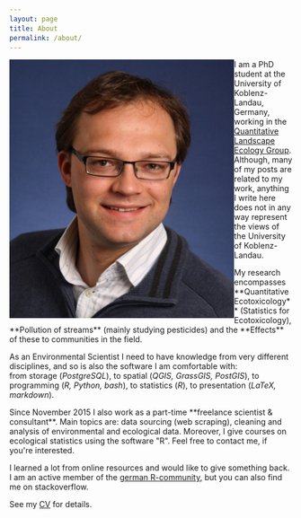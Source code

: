 ```yaml
---
layout: page
title: About
permalink: /about/
---
```


<div class="row">
  <div class="col-xs-3">
    <div class="container">
      <div class='sidebar'>
	<img style="float: left" width="400" src="/images/me.jpg" style="padding:20px;">
	</div>
    </div>
  </div>
  <div class="col-xs-9">
 <p>
I am a PhD student at the University of Koblenz-Landau, Germany, working in the <a href="https://www.uni-koblenz-landau.de/en/campus-landau/faculty7/environmental-sciences/landscape-ecology?set_language=en" target="_blank">Quantitative Landscape Ecology Group</a>. 
Although, many of my posts are related to my work, anything I write here does not in any way represent the views of the University of Koblenz-Landau.
 </p>
  </div>
</div>

<p markdown = "1">
My research encompasses **Quantitative Ecotoxicology** (Statistics for Ecotoxicology), **Pollution of streams** (mainly studying pesticides) and the **Effects** of these to communities in the field. 

As an Environmental Scientist I need to have knowledge from very different disciplines, and so is also the software I am comfortable with: 
<br>
from storage (*PostgreSQL*), to spatial (*QGIS, GrassGIS, PostGIS*), to programming (*R, Python, bash*), to statistics (*R*), to presentation (*LaTeX, markdown*).
</p>

<p>
Since November 2015 I also work as a part-time **freelance scientist & consultant**. Main topics are: data sourcing (web scraping), cleaning and analysis of environmental and ecological data. Moreover, I give courses on ecological statistics using the software "R".
Feel free to contact me, if you're interested.
</p>

<p>
I learned a lot from online resources and  would like to give something back.  
I am an active member of the <a href="http://forum.r-statistik.de/index.php" target="_blank">german R-community</a>, but you can also find me on stackoverflow. 
</p>

See my [CV](https://github.com/EDiLD/CV/raw/master/escv.pdf) <a href="https://github.com/EDiLD/CV/raw/master/escv.pdf"><i class="fa fa-file-pdf-o"></i>
</a> for details.
